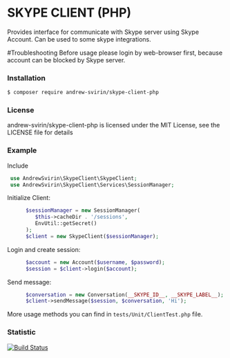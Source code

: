 # SKYPE CLIENT (PHP)
Provides interface for communicate with Skype server using Skype Account.
Can be used to some skype integrations.

#Troubleshooting
Before usage please login by web-browser first, because account can be blocked by Skype server.

### Installation
```bash
$ composer require andrew-svirin/skype-client-php
```

### License
andrew-svirin/skype-client-php is licensed under the MIT License, see the LICENSE file for details

### Example
Include
```php
 use AndrewSvirin\SkypeClient\SkypeClient;
 use AndrewSvirin\SkypeClient\Services\SessionManager;
```
Initialize Client:
```php
      $sessionManager = new SessionManager(
         $this->cacheDir . '/sessions',
         EnvUtil::getSecret()
      );
      $client = new SkypeClient($sessionManager);
```
Login and create session:
```php
      $account = new Account($username, $password);
      $session = $client->login($account);
```
Send message:
```php
      $conversation = new Conversation(__SKYPE_ID__, __SKYPE_LABEL__);
      $client->sendMessage($session, $conversation, 'Hi');
```
More usage methods you can find in `tests/Unit/ClientTest.php` file.

### Statistic
[![Build Status](https://travis-ci.org/andrew-svirin/skype-client-php.svg?branch=master)](https://travis-ci.org/andrew-svirin/skype-client-php)